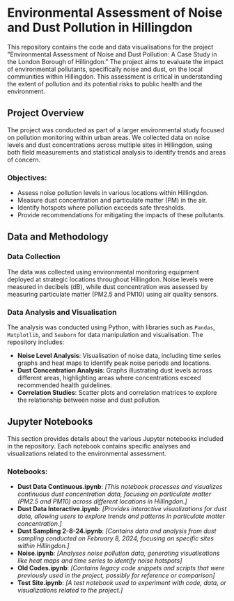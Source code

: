 # Environmental Assessment of Noise and Dust Pollution in Hillingdon

This repository contains the code and data visualisations for the project "Environmental Assessment of Noise and Dust Pollution: A Case Study in the London Borough of Hillingdon." The project aims to evaluate the impact of environmental pollutants, specifically noise and dust, on the local communities within Hillingdon. This assessment is critical in understanding the extent of pollution and its potential risks to public health and the environment.

## Project Overview

The project was conducted as part of a larger environmental study focused on pollution monitoring within urban areas. We collected data on noise levels and dust concentrations across multiple sites in Hillingdon, using both field measurements and statistical analysis to identify trends and areas of concern.

### Objectives:
- Assess noise pollution levels in various locations within Hillingdon.
- Measure dust concentration and particulate matter (PM) in the air.
- Identify hotspots where pollution exceeds safe thresholds.
- Provide recommendations for mitigating the impacts of these pollutants.

## Data and Methodology

### Data Collection
The data was collected using environmental monitoring equipment deployed at strategic locations throughout Hillingdon. Noise levels were measured in decibels (dB), while dust concentration was assessed by measuring particulate matter (PM2.5 and PM10) using air quality sensors.

### Data Analysis and Visualisation
The analysis was conducted using Python, with libraries such as `Pandas`, `Matplotlib`, and `Seaborn` for data manipulation and visualisation. The repository includes:

- **Noise Level Analysis**: Visualisation of noise data, including time series graphs and heat maps to identify peak noise periods and locations.
- **Dust Concentration Analysis**: Graphs illustrating dust levels across different areas, highlighting areas where concentrations exceed recommended health guidelines.
- **Correlation Studies**: Scatter plots and correlation matrices to explore the relationship between noise and dust pollution.

## Jupyter Notebooks

This section provides details about the various Jupyter notebooks included in the repository. Each notebook contains specific analyses and visualizations related to the environmental assessment.

### Notebooks:
- **Dust Data Continuous.ipynb**: *[This notebook processes and visualizes continuous dust concentration data, focusing on particulate matter (PM2.5 and PM10) across different locations in Hillingdon.]* 
- **Dust Data Interactive.ipynb**: *[Provides interactive visualizations for dust data, allowing users to explore trends and patterns in particulate matter concentration.]*
- **Dust Sampling 2-8-24.ipynb**: *[Contains data and analysis from dust sampling conducted on February 8, 2024, focusing on specific sites within Hillingdon.]*
- **Noise.ipynb**: *[Analyses noise pollution data, generating visualisations like heat maps and time series to identify noise hotspots]*
- **Old Codes.ipynb**: *[Contains legacy code snippets and scripts that were previously used in the project, possibly for reference or comparison]*
- **Test Site.ipynb**: *[A test notebook used to experiment with code, data, or visualizations related to the project.]*
